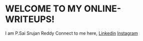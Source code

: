 # WELCOME TO MY ONLINE-WRITEUPS!
I am P.Sai Srujan Reddy
Connect to me here,
[Linkedin](www.linkedin.com/in/pothamsetti-sai-srujan-reddy)
[Instagram](https://www.instagram.com/naruto_ak77/)
